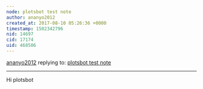 ```yaml
---
node: plotsbot test note
author: ananyo2012
created_at: 2017-08-10 05:26:36 +0000
timestamp: 1502342796
nid: 14697
cid: 17174
uid: 468506
---
```




[ananyo2012](../profile/ananyo2012) replying to: [plotsbot test note](../notes/plotsbot/07-29-2017/plotsbot-test-note)

----
Hi plotsbot